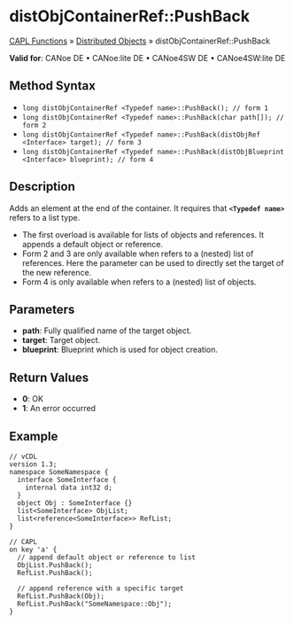 # distObjContainerRef::PushBack

[CAPL Functions](../../CAPLfunctions.md) » [Distributed Objects](../CAPLfunctionsDOOverview.md) » distObjContainerRef::PushBack

**Valid for**: CANoe DE • CANoe:lite DE • CANoe4SW DE • CANoe4SW:lite DE

## Method Syntax

- `long distObjContainerRef <Typedef name>::PushBack(); // form 1`
- `long distObjContainerRef <Typedef name>::PushBack(char path[]); // form 2`
- `long distObjContainerRef <Typedef name>::PushBack(distObjRef <Interface> target); // form 3`
- `long distObjContainerRef <Typedef name>::PushBack(distObjBlueprint <Interface> blueprint); // form 4`

## Description

Adds an element at the end of the container. It requires that **`<Typedef name>`** refers to a list type.

- The first overload is available for lists of objects and references. It appends a default object or reference.
- Form 2 and 3 are only available when **<Typedef name>** refers to a (nested) list of references. Here the parameter can be used to directly set the target of the new reference.
- Form 4 is only available when **<Typedef name>** refers to a (nested) list of objects.

## Parameters

- **path**: Fully qualified name of the target object.
- **target**: Target object.
- **blueprint**: Blueprint which is used for object creation.

## Return Values

- **0**: OK
- **1**: An error occurred

## Example

```plaintext
// vCDL
version 1.3;
namespace SomeNamespace {
  interface SomeInterface {
    internal data int32 d;
  }
  object Obj : SomeInterface {}
  list<SomeInterface> ObjList;
  list<reference<SomeInterface>> RefList;
}

// CAPL
on key 'a' {
  // append default object or reference to list
  ObjList.PushBack();
  RefList.PushBack();

  // append reference with a specific target
  RefList.PushBack(Obj);
  RefList.PushBack("SomeNamespace::Obj");
}
```
